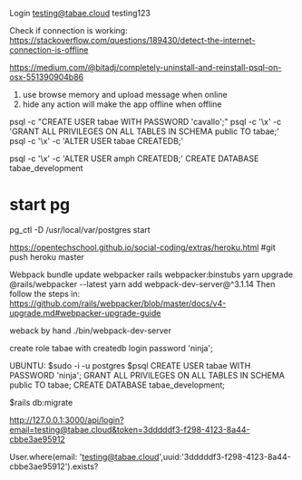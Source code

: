 
Login
testing@tabae.cloud
testing123

Check if connection is working:
https://stackoverflow.com/questions/189430/detect-the-internet-connection-is-offline

https://medium.com/@bitadj/completely-uninstall-and-reinstall-psql-on-osx-551390904b86


1. use browse memory and upload message when online
2. hide any action will make the app offline when offline

psql -c "CREATE USER tabae WITH PASSWORD 'cavallo';"
psql -c '\x' -c 'GRANT ALL PRIVILEGES ON ALL TABLES IN SCHEMA public TO tabae;'
psql -c '\x' -c 'ALTER USER tabae CREATEDB;'

psql -c '\x' -c 'ALTER USER amph CREATEDB;'
CREATE DATABASE tabae_development

# start pg

pg_ctl -D /usr/local/var/postgres start

https://opentechschool.github.io/social-coding/extras/heroku.html
#git push heroku master

Webpack
bundle update webpacker
rails webpacker:binstubs
yarn upgrade @rails/webpacker --latest
yarn add webpack-dev-server@^3.1.14
Then follow the steps in: https://github.com/rails/webpacker/blob/master/docs/v4-upgrade.md#webpacker-upgrade-guide

weback by hand
./bin/webpack-dev-server


create role tabae with createdb login password 'ninja';


UBUNTU:
$sudo -i -u postgres
$psql
CREATE USER tabae WITH PASSWORD 'ninja';
GRANT ALL PRIVILEGES ON ALL TABLES IN SCHEMA public TO tabae;
CREATE DATABASE tabae_development;

$rails db:migrate

http://127.0.0.1:3000/api/login?email=testing@tabae.cloud&token=3dddddf3-f298-4123-8a44-cbbe3ae95912

User.where(email: 'testing@tabae.cloud',uuid:'3dddddf3-f298-4123-8a44-cbbe3ae95912').exists?